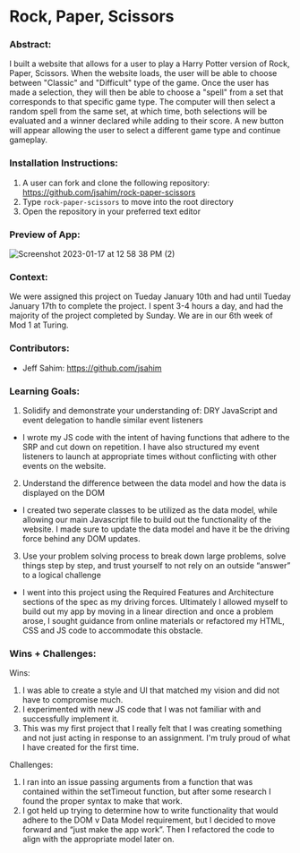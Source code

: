 # Rock, Paper, Scissors

### Abstract:
[//]: <> (Briefly describe what you built and its features. What problem is the app solving? How does this application solve that problem?)

I built a website that allows for a user to play a Harry Potter version of Rock, Paper, Scissors. When the website loads, the user will be able to choose between "Classic" and "Difficult" type of the game. Once the user has made a selection, they will then be able to choose a "spell" from a set that corresponds to that specific game type. The computer will then select a random spell from the same set, at which time, both selections will be evaluated and a winner declared while adding to their score. A new button will appear allowing the user to select a different game type and continue gameplay.

### Installation Instructions:
[//]: <> (What steps does a person have to take to get your app cloned down and running?)

1. A user can fork and clone the following repository: https://github.com/jsahim/rock-paper-scissors
2. Type `rock-paper-scissors` to move into the root directory
3. Open the repository in your preferred text editor

### Preview of App:
[//]: <> (Provide ONE gif or screenshot of your application - choose the "coolest" piece of functionality to show off.)

![Screenshot 2023-01-17 at 12 58 38 PM (2)](https://user-images.githubusercontent.com/107663888/212979209-b1b85ed2-e5a6-401c-9065-82f656dd5a69.png)


### Context:
[//]: <> (Give some context for the project here. How long did you have to work on it? How far into the Turing program are you?)

We were assigned this project on Tueday January 10th and had until Tueday January 17th to complete the project. I spent 3-4 hours a day, and had the majority of the project completed by Sunday. We are in our 6th week of Mod 1 at Turing. 


### Contributors:
[//]: <> (Who worked on this application? Link to their GitHubs.)

- Jeff Sahim: https://github.com/jsahim

### Learning Goals:
[//]: <> (What were the learning goals of this project? What tech did you work with?)

1. Solidify and demonstrate your understanding of: DRY JavaScript and event delegation to handle similar event listeners
- I wrote my JS code with the intent of having functions that adhere to the SRP and cut down on repetition. I have also structured my event listeners to launch at appropriate times without conflicting with other events on the website. 
2. Understand the difference between the data model and how the data is displayed on the DOM
- I created two seperate classes to be utilized as the data model, while allowing our main Javascript file to build out the functionality of the website. I made sure to update the data model and have it be the driving force behind any DOM updates. 
3. Use your problem solving process to break down large problems, solve things step by step, and trust yourself to not rely on an outside “answer” to a logical challenge
- I went into this project using the Required Features and Architecture sections of the spec as my driving forces. Ultimately I allowed myself to build out my app by moving in a linear direction and once a problem arose, I sought guidance from online materials or refactored my HTML, CSS and JS code to accommodate this obstacle.


### Wins + Challenges:
[//]: <> (What are 2-3 wins you have from this project? What were some challenges you faced - and how did you get over them?)

Wins: 
 1. I was able to create a style and UI that matched my vision and did not have to compromise much.
 2. I experimented with new JS code that I was not familiar with and successfully implement it.
 3. This was my first project that I really felt that I was creating something and not just acting in response to an assignment. I'm truly proud of what I have created for the first time.

Challenges:
 1. I ran into an issue passing arguments from a function that was contained within the setTimeout function, but after some research I found the proper syntax to make that work.
 2. I got held up trying to determine how to write functionality that would adhere to the DOM v Data Model requirement, but I decided to move forward and “just make the app work”. Then I refactored the code to align with the appropriate model later on.